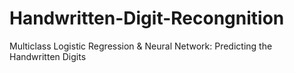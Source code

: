 # Handwritten-Digit-Recongnition
Multiclass Logistic Regression &amp; Neural Network: Predicting the Handwritten Digits
